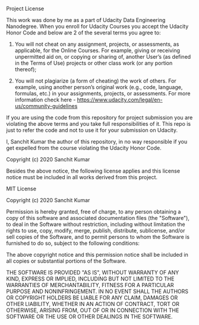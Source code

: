 Project License

This work was done by me as a part of Udacity Data Engineering Nanodegree. When you enroll for Udacity Courses you accept the Udacity Honor Code and below are 2 of the several terms you agree to:

1. You will not cheat on any assignment, projects, or assessments, as applicable, for the Online Courses. For example, giving or receiving unpermitted aid on, or copying or sharing of, another User’s (as defined in the Terms of Use) projects or other class work (or any portion thereof);

2. You will not plagiarize (a form of cheating) the work of others. For example, using another person’s original work (e.g., code, language, formulas, etc.) in your assignments, projects, or assessments. 
For more information check here - https://www.udacity.com/legal/en-us/community-guidelines

If you are using the code from this repository for project submission you are violating the above terms and you take full responsibilities of it. This repo is just to refer the code and not to use it for your submission on Udacity.

I, Sanchit Kumar the author of this repository, in no way responsible if you get expelled from the course violating the Udacity Honor Code.

Copyright (c) 2020 Sanchit Kumar

Besides the above notice, the following license applies and this license notice must be included in all works derived from this project.

MIT License

Copyright (c) 2020 Sanchit Kumar

Permission is hereby granted, free of charge, to any person obtaining a copy
of this software and associated documentation files (the "Software"), to deal
in the Software without restriction, including without limitation the rights
to use, copy, modify, merge, publish, distribute, sublicense, and/or sell
copies of the Software, and to permit persons to whom the Software is
furnished to do so, subject to the following conditions:

The above copyright notice and this permission notice shall be included in all
copies or substantial portions of the Software.

THE SOFTWARE IS PROVIDED "AS IS", WITHOUT WARRANTY OF ANY KIND, EXPRESS OR
IMPLIED, INCLUDING BUT NOT LIMITED TO THE WARRANTIES OF MERCHANTABILITY,
FITNESS FOR A PARTICULAR PURPOSE AND NONINFRINGEMENT. IN NO EVENT SHALL THE
AUTHORS OR COPYRIGHT HOLDERS BE LIABLE FOR ANY CLAIM, DAMAGES OR OTHER
LIABILITY, WHETHER IN AN ACTION OF CONTRACT, TORT OR OTHERWISE, ARISING FROM,
OUT OF OR IN CONNECTION WITH THE SOFTWARE OR THE USE OR OTHER DEALINGS IN THE
SOFTWARE.
